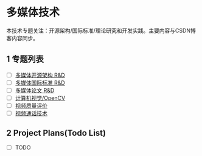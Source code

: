 # 多媒体技术

本技术专题关注：开源架构/国际标准/理论研究和开发实践。主要内容与CSDN博客内容同步。

## 1 专题列表

- [ ] [多媒体开源架构 R&D](media-framework/README.md)
- [ ] [多媒体国际标准 R&D](media-standard/README.md)
- [ ] [多媒体论文 R&D](media-paper/README.md)
- [ ] [计算机视觉/OpenCV](media-framework/opencv/README.md)
- [ ] [视频质量评价](video-quality/README.md)
- [ ] [视频通话技术](video-chat/README.md)

## 2 Project Plans(Todo List)

- [ ]   TODO

